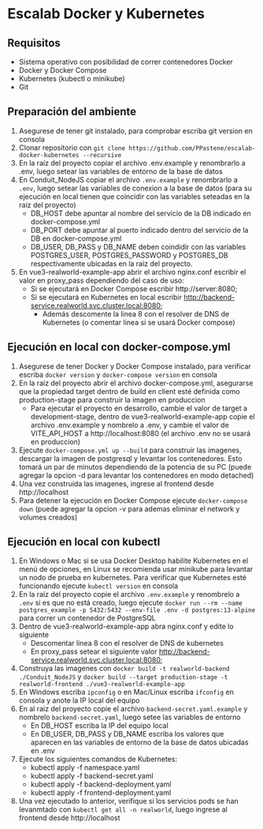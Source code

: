 # Escalab Docker y Kubernetes
## Requisitos
* Sistema operativo con posibilidad de correr contenedores Docker
* Docker y Docker Compose
* Kubernetes (kubectl o minikube)
* Git
## Preparación del ambiente
1. Asegurese de tener git instalado, para comprobar escriba git version en consola
2. Clonar repositorio con `git clone https://github.com/PPastene/escalab-docker-kubernetes --recursive`
3. En la raíz del proyecto copiar el archivo .env.example y renombrarlo a .env, luego setear las variables de entorno de la base de datos
4. En Conduit_NodeJS copiar el archivo `.env.example` y renombrarlo a `.env`, luego setear las variables de conexion a la base de datos (para su ejecución en local tienen que coincidir con las variables seteadas en la raiz del proyecto)
    * DB_HOST debe apuntar al nombre del servicio de la DB indicado en docker-compose.yml
    * DB_PORT debe apuntar al puerto indicado dentro del servicio de la DB en docker-compose.yml
    * DB_USER, DB_PASS y DB_NAME deben coindidir con las variables POSTGRES_USER, POSTGRES_PASSWORD y POSTGRES_DB respectivamente ubicadas en la raiz del proyecto.
5. En vue3-realworld-example-app abrir el archivo nginx.conf escribir el valor en proxy_pass dependiendo del caso de uso:
    * Si se ejecutará en Docker Compose escribir http://server:8080;
    * Si se ejecutará en Kubernetes en local escribir http://backend-service.realworld.svc.cluster.local:8080;
        - Además descomente la linea 8 con el resolver de DNS de Kubernetes (o comentar linea si se usará Docker compose)
## Ejecución en local con docker-compose.yml
1. Asegurese de tener Docker y Docker Compose instalado, para verificar escriba `docker version` y `docker-compose version` en consola
2. En la raíz del proyecto abrir el archivo docker-compose.yml, asegurarse que la propiedad target dentro de build en client esté definida como production-stage para construir la imagen en produccion
    - Para ejecutar el proyecto en desarrollo, cambie el valor de target a development-stage, dentro de vue3-realworld-example-app copie el archivo .env.example y nombrelo a .env, y cambie el valor de VITE_API_HOST a http://localhost:8080 (el archivo .env no se usará en produccion)
3. Ejecute `docker-compose.yml up --build` para construir las imagenes, descargar la imagen de postgresql y levantar los contenedores. Esto tomará un par de minutos dependiendo de la potencia de su PC (puede agregar la opcion -d para levantar los contenedores en modo detached)
4. Una vez construida las imagenes, ingrese al frontend desde http://localhost
5. Para detener la ejecución en Docker Compose ejecute `docker-compose down` (puede agregar la opcion -v para ademas eliminar el network y volumes creados)
## Ejecución en local con kubectl
1. En Windows o Mac si se usa Docker Desktop habilite Kubernetes en el menú de opciones, en Linux se recomienda usar minikube para levantar un nodo de prueba en kubernetes. Para verificar que Kubernetes esté funcionando ejecute `kubectl version` en consola
2. En la raíz del proyecto copie el archivo `.env.example` y renombrelo a `.env` si es que no está creado, luego ejecute `docker run --rm --name postgres_example -p 5432:5432 --env-file .env -d postgres:13-alpine` para correr un contenedor de PostgreSQL
3. Dentro de vue3-realworld-example-app abra nginx.conf y edite lo siguiente
    * Descomentar linea 8 con el resolver de DNS de kubernetes
    * En proxy_pass setear el siguiente valor http://backend-service.realworld.svc.cluster.local:8080;
4. Construya las imagenes con `docker build -t realworld-backend ./Conduit_NodeJS` y `docker build --target production-stage -t realworld-frontend ./vue3-realworld-example-app`
5. En Windows escriba `ipconfig` o en Mac/Linux escriba `ifconfig` en consola y anote la IP local del equipo
6. En al raiz del proyecto copie el archivo `backend-secret.yaml.example` y nombrelo `backend-secret.yaml`, luego setee las variables de entorno
    - En DB_HOST escriba la IP del equipo local
    - En DB_USER, DB_PASS y DB_NAME escriba los valores que aparecen en las variables de entorno de la base de datos ubicadas en .env
7. Ejecute los siguientes comandos de Kubernetes:
    * kubectl apply -f namespace.yaml
    * kubectl apply -f backend-secret.yaml
    * kubectl apply -f backend-deployment.yaml
    * kubectl apply -f frontend-deployment.yaml
9. Una vez ejecutado lo anterior, verifique si los servicios pods se han levanmtado con `kubectl get all -n realworld`, luego ingrese al frontend desde http://localhost